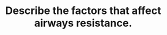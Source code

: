 ---
title: "Describe the factors that affect airways resistance."
entityType: SAQ
exam: PEX
college: ANZCA
year: 2003
sitting: B
question: 13
passRate: 64
EC_expectedDomains:
- "Also expected was an outline of the relative contributions of the upper and lower respiratory tracts, the relationship between lung volume and AWR (best demonstrated graphically), the concept of laminar and turbulent airflows and their effect on AWR (including a version of the Hagen- Poiseuille equation and Reynolds number), the differing relationships between AWR, driving pressure, flow and airway calibre in both turbulent and laminar flow states, and examples of physiological factors that effect AWR (e.g. bronchomotor tone, respiratory rate, dynamic airways compression)."
- "Better answers included a definition of Airways Resistance (AWR), invoking a version of Ohms law and correctly ascribing units (either SI units or more commonly cmH2O/L/sec) and giving some idea of a normal value."
EC_errorsCommon:
- "Common errors included: • Not mentioning units or wrong units (e.g. mmHg/L/min). • Incorrectly stating that the “driving pressure” is intrapleural-alveolar gradient rather than mouth- alveolar. • Incorrect versions of the Hagen-Poiseuille equations or Reynolds number. • Not explaining the relationship between airway calibre, turbulent flow and AWR. • Discussing lung compliance instead. • Confusing the Lung Volume-AWR relationship with the Lung Volume-PVR relationship and stating therefore that AWR is lowest at FRC than at TLC. • Ignoring the role of the upper airway in AWR. • Wasting time on an exhaustive classification of all Pathological and Pharmacological factors which effect airway calibre."
---